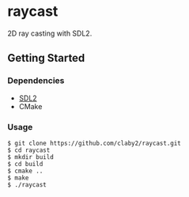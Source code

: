 # raycast

2D ray casting with SDL2.

## Getting Started

### Dependencies

*   [SDL2](http://libsdl.org/download-2.0.php)
*   CMake

### Usage

    $ git clone https://github.com/claby2/raycast.git
    $ cd raycast
    $ mkdir build
    $ cd build
    $ cmake ..
    $ make
    $ ./raycast
